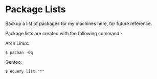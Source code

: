 # Package Lists

Backup a list of packages for my machines here, for future reference.

Package lists are created with the following command -

Arch Linux:
```
$ pacman -Qq
```

Gentoo:
```
$ equery list "*"
```

